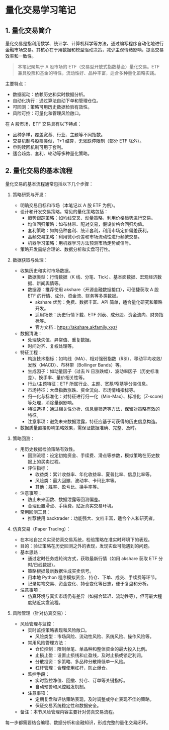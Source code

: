 # 量化交易学习笔记

## 1. 量化交易简介

量化交易是指利用数学、统计学、计算机科学等方法，通过编写程序自动化地进行金融市场交易。其核心在于用数据和模型驱动决策，减少主观情绪影响，提高交易效率和一致性。

> 本笔记聚焦于 A 股市场的 ETF（交易型开放式指数基金）量化交易。ETF 兼具股票和基金的特性，流动性好、品种丰富，适合多种量化策略实践。

主要特点：

- 数据驱动：依赖历史和实时数据分析。
- 自动化执行：通过算法自动下单和管理仓位。
- 可回测：策略可用历史数据检验有效性。
- 风险可控：可量化和管理风险敞口。

在 A 股市场，ETF 交易具有以下特点：

- 品种多样，覆盖宽基、行业、主题等不同指数。
- 交易机制与股票类似，T+1 结算，无涨跌停限制（部分 ETF 除外）。
- 申购赎回机制可用于套利。
- 适合趋势、套利、轮动等多种量化策略。

## 2. 量化交易的基本流程

量化交易的基本流程通常包括以下几个步骤：

1. 策略研究与开发：

   - 明确交易目标和市场（本笔记以 A 股 ETF 为例）。
   - 设计和开发交易策略。常见的量化策略包括：
     - 趋势跟踪策略：如均线交叉、动量策略，利用价格趋势进行交易。
     - 均值回归策略：如布林带、配对交易，假设价格会回归均值。
     - 套利策略：如跨品种套利、统计套利，利用市场定价偏差获利。
     - 高频交易策略：利用微小价差和市场流动性进行频繁交易。
     - 机器学习策略：用机器学习方法预测市场走势或信号。
   - 策略开发需结合理论、数据分析和实盘可行性。

2. 数据获取与处理：

   - 收集历史和实时市场数据。
     - 数据类型：行情数据（K 线、分笔、Tick）、基本面数据、宏观经济数据、新闻舆情等。
     - 数据源：推荐使用 akshare（开源金融数据接口），可便捷获取 A 股 ETF 的行情、成分、资金流、财务等多类数据。
       - akshare 优势：免费、数据丰富、API 简单，适合量化研究和策略开发。
       - 适用场景：历史行情下载、ETF 列表、成分股、资金流向、财务指标等。
       - 官方文档：https://akshare.akfamily.xyz/
   - 数据清洗：
     - 处理缺失值、异常值、重复数据。
     - 时间对齐、复权处理等。
   - 特征工程：
     - 构造技术指标：如均线（MA）、相对强弱指数（RSI）、移动平均收敛/发散（MACD）、布林带（Bollinger Bands）等。
     - 生成因子：如动量因子（过去 N 日涨跌幅）、波动率因子（历史标准差）、换手率、量价相关性等。
     - 行业/主题特征：ETF 所属行业、主题、宽基/窄基等分类信息。
     - 市场特征：大盘指数涨跌、资金流向、市场情绪指标等。
     - 归一化与标准化：对特征进行归一化（Min-Max）、标准化（Z-score）等处理，消除量纲影响。
     - 特征选择：通过相关性分析、信息量筛选等方法，保留对策略有效的特征。
     - 注意事项：避免未来数据泄露，特征应基于可获得的历史信息构造。
   - 数据质量直接影响策略效果，需保证数据准确、完整、及时。

3. 策略回测：

   - 用历史数据检验策略有效性。
     - 回测流程：设定初始资金、手续费、滑点等参数，模拟策略在历史数据上的买卖过程。
     - 评估指标：
       - 收益类：累计收益率、年化收益率、夏普比率、信息比率等。
       - 风险类：最大回撤、波动率、卡玛比率等。
       - 其他：胜率、盈亏比、换手率等。
   - 注意事项：
     - 防止未来函数、数据泄露等回测偏差。
     - 合理设置滑点、手续费，贴近真实交易环境。
   - 常用回测工具：
     - 推荐使用 backtrader：功能强大、文档丰富，适合个人和研究者。

4. 仿真交易（Paper Trading）：

   - 在本地自定义实现仿真交易系统，检验策略在准实时环境下的表现。
   - 目的：验证策略在历史回测之外的表现，发现实盘可能遇到的问题。
   - 基本思路：
     - 通过定时任务或轮询方式，获取最新行情（如用 akshare 获取 ETF 分时/日线数据）。
     - 策略根据最新数据生成买卖信号。
     - 用本地 Python 程序模拟资金、持仓、下单、成交、手续费等环节。
     - 记录每笔交易、资金变化、持仓变化等日志，便于复盘和分析。
   - 注意事项：
     - 仿真环境与真实市场仍有差异（如撮合延迟、流动性等），但可最大程度贴近实盘流程。

5. 风险管理（针对仿真交易）：

   - 风险管理与监控：
     - 实时监控策略表现和风险敞口。
       - 风险类型：市场风险、流动性风险、系统风险、操作风险等。
     - 常用风险管理方法：
       - 仓位控制：限制单笔、单品种和整体资金的最大投入比例。
       - 止损止盈：设置止损线和止盈线，及时止损或锁定利润。
       - 分散投资：多策略、多品种分散降低单一风险。
       - 杠杆管理：合理使用杠杆，防止爆仓。
     - 监控手段：
       - 实时监控净值、回撤、持仓、订单等关键指标。
       - 自动预警和风控触发机制。
     - 注意事项：
       - 定期复盘和评估策略表现，及时调整或停止表现不佳的策略。
       - 保证交易系统稳定性和数据安全。
   - 备注：本节风险管理内容主要针对仿真交易流程。

每一步都需要结合编程、数据分析和金融知识，形成完整的量化交易闭环。
